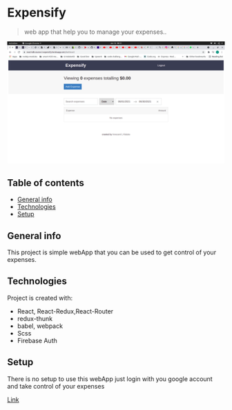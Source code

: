 # Expensify
> web app that help you to manage your expenses..

<img src="./readMe.png">

## Table of contents
* [General info](#general-info)
* [Technologies](#technologies)
* [Setup](#setup)

## General info
This project is simple webApp that you can be used to get control of your expenses.
	
## Technologies
Project is created with:
* React, React-Redux,React-Router 
* redux-thunk
* babel, webpack
* Scss
* Firebase Auth
	
## Setup
There is no setup to use this webApp just login with you google account and take control of your expenses

[Link](https://react-kdb-course-2-expensify.herokuapp.com/)


